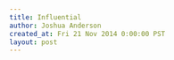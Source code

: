 ```yaml
---
title: Influential
author: Joshua Anderson
created_at: Fri 21 Nov 2014 0:00:00 PST
layout: post
---
```

